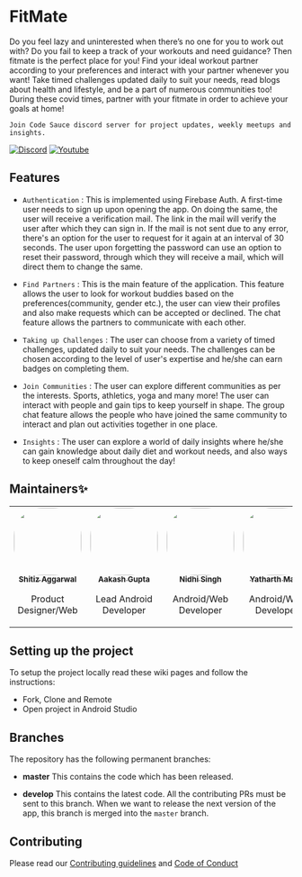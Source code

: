 # FitMate
Do you feel lazy and uninterested when there’s no one for you to work out with? Do you fail to keep a track of your workouts and need guidance? Then fitmate is the perfect place for you! Find your ideal workout partner according to your preferences and interact with your partner whenever you want! Take timed challenges updated daily to suit your needs, read blogs about health and lifestyle, and be a part of numerous communities too! During these covid times, partner with your fitmate in order to achieve your goals at home!

`Join Code Sauce discord server for project updates, weekly meetups and insights.`

[![Discord](https://img.shields.io/badge/Discord-7289DA?style=for-the-badge&logo=discord&logoColor=white)](https://discord.gg/32HyKKzjSr)
[![Youtube](https://img.shields.io/badge/Youtube-FF4747?style=for-the-badge&logo=youtube&logoColor=white)](https://www.youtube.com/channel/UCCPwX0xdVigPTksRMnpxr6g)&nbsp;

## Features
- `Authentication` : This is implemented using Firebase Auth. A first-time user needs to sign up upon opening the app. On doing the same, the user will receive a verification mail. The link in the mail will verify the user after which they can sign in. If the mail is not sent due to any error, there's an option for the user to request for it again at an interval of 30 seconds. The user upon forgetting the password can use an option to reset their password, through which they will receive a mail, which will direct them to change the same.  

- `Find Partners` : This is the main feature of the application. This feature allows the user to look for workout buddies based on the preferences(community, gender etc.), the user can view their profiles and also make requests which can be accepted or declined. The chat feature allows the partners to communicate with each other.

- `Taking up Challenges` : The user can choose from a variety of timed challenges, updated daily to suit your needs. The challenges can be chosen according to the level of user's expertise and he/she can earn badges on completing them.

- `Join Communities` : The user can explore different communities as per the interests. Sports, athletics, yoga and many more! The user can interact with people and gain tips to keep yourself in shape. The group chat feature allows the people who have joined the same community to interact and plan out activities together in one place.

- `Insights` : The user can explore a world of daily insights where he/she can gain knowledge about daily diet and workout needs, and also ways to keep oneself calm throughout the day!


## Maintainers✨
<table>
<tr>
<td align="center"><a href="https://github.com/SHITIZ-AGGARWAL"><img src="https://user-images.githubusercontent.com/53532851/120942660-14795200-c748-11eb-8e5d-1f0924f1ed67.jpg?s=100" width="120px;" alt=""  style="border-radius: 50px" /><br /><sub><b>Shitiz Aggarwal</b></sub></a><br /><p>Product Designer/Web</p></td>

<td align="center"><a href="https://github.com/Acash512"><img src="https://user-images.githubusercontent.com/53511962/120997371-c2b2e500-c7a4-11eb-9269-8ea93264414a.jpg" width="120px;" alt=""  style="border-radius: 50px" /><br /><sub><b>Aakash Gupta</b></sub></a><br /><p>Lead Android Developer</p></td>

 <td align="center"><a href="https://github.com/nidhisingh-1"><img src="https://avatars.githubusercontent.com/u/61702147?v=4" width="120px;" alt=""  style="border-radius: 50px" /><br /><sub><b>Nidhi Singh</b></sub></a><br /><p>Android/Web Developer</p></td>

<td align="center"><a href="https://github.com/yatharthmago-stack"><img src="https://user-images.githubusercontent.com/53532851/120995152-c2b1e580-c7a2-11eb-8c34-910f87bc2cf1.png" width="120px;" alt=""  style="border-radius: 50px" /><br /><sub><b>Yatharth Mago</b></sub></a><br /><p>Android/Web Developer</p></td>

</tr>
</table>

## Setting up the project

To setup the project locally read these wiki pages and follow the instructions:

 - Fork, Clone and Remote
 - Open project in Android Studio

## Branches

The repository has the following permanent branches:

 * **master** This contains the code which has been released.

 * **develop** This contains the latest code. All the contributing PRs must be sent to this branch. When we want to release the next version of the app, this branch is merged into the `master` branch.

## Contributing
Please read our [Contributing guidelines](https://github.com/Code-Sauce-Official/FitMate/blob/test/Documentation/CONTRIBUTING.md#contributing-guidelines) and [Code of Conduct](https://github.com/Code-Sauce-Official/FitMate/blob/test/Documentation/CodeOfConduct.md#code-of-conduct)

